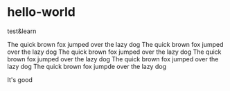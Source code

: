 # hello-world
test&amp;learn

The quick brown fox jumped over the lazy dog
The quick brown fox jumped over the lazy dog
The quick brown fox jumped over the lazy dog
The quick brown fox jumped over the lazy dog
The quick brown fox jumped over the lazy dog
The quick brown fox jumpde over the lazy dog

It's good
